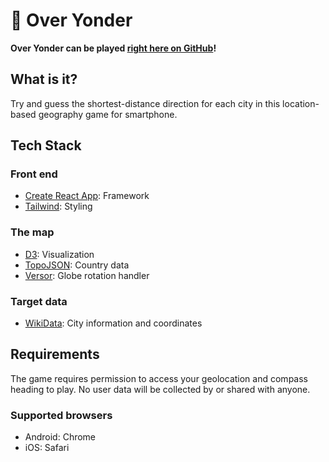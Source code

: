 # 🧭 Over Yonder

**Over Yonder can be played [right here on GitHub](https://thekakkun.github.io/over-yonder/)!**

## What is it?

Try and guess the shortest-distance direction for each city in this location-based geography game for smartphone.

## Tech Stack

### Front end

- [Create React App](https://create-react-app.dev/): Framework
- [Tailwind](https://tailwindcss.com/): Styling

### The map

- [D3](https://d3js.org/): Visualization
- [TopoJSON](https://github.com/topojson/topojson): Country data
- [Versor](https://github.com/d3/versor): Globe rotation handler

### Target data

- [WikiData](https://www.wikidata.org/wiki/Wikidata:Main_Page): City information and coordinates

## Requirements

The game requires permission to access your geolocation and compass heading to play. No user data will be collected by or shared with anyone.

### Supported browsers

- Android: Chrome
- iOS: Safari
